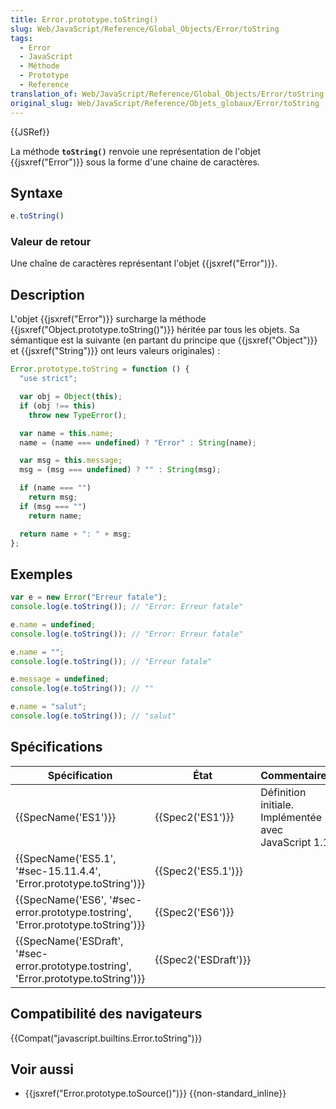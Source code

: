 ```yaml
---
title: Error.prototype.toString()
slug: Web/JavaScript/Reference/Global_Objects/Error/toString
tags:
  - Error
  - JavaScript
  - Méthode
  - Prototype
  - Reference
translation_of: Web/JavaScript/Reference/Global_Objects/Error/toString
original_slug: Web/JavaScript/Reference/Objets_globaux/Error/toString
---
```

{{JSRef}}

La méthode **`toString()`** renvoie une représentation de l'objet {{jsxref("Error")}} sous la forme d'une chaine de caractères.

## Syntaxe

```js
e.toString()
```

### Valeur de retour

Une chaîne de caractères représentant l'objet {{jsxref("Error")}}.

## Description

L'objet {{jsxref("Error")}} surcharge la méthode {{jsxref("Object.prototype.toString()")}} héritée par tous les objets. Sa sémantique est la suivante (en partant du principe que {{jsxref("Object")}} et {{jsxref("String")}} ont leurs valeurs originales) :

```js
Error.prototype.toString = function () {
  "use strict";

  var obj = Object(this);
  if (obj !== this)
    throw new TypeError();

  var name = this.name;
  name = (name === undefined) ? "Error" : String(name);

  var msg = this.message;
  msg = (msg === undefined) ? "" : String(msg);

  if (name === "")
    return msg;
  if (msg === "")
    return name;

  return name + ": " + msg;
};
```

## Exemples

```js
var e = new Error("Erreur fatale");
console.log(e.toString()); // "Error: Erreur fatale"

e.name = undefined;
console.log(e.toString()); // "Error: Erreur fatale"

e.name = "";
console.log(e.toString()); // "Erreur fatale"

e.message = undefined;
console.log(e.toString()); // ""

e.name = "salut";
console.log(e.toString()); // "salut"
```

## Spécifications

| Spécification                                                                                                    | État                         | Commentaires                                          |
| ---------------------------------------------------------------------------------------------------------------- | ---------------------------- | ----------------------------------------------------- |
| {{SpecName('ES1')}}                                                                                         | {{Spec2('ES1')}}         | Définition initiale. Implémentée avec JavaScript 1.1. |
| {{SpecName('ES5.1', '#sec-15.11.4.4', 'Error.prototype.toString')}}                         | {{Spec2('ES5.1')}}     |                                                       |
| {{SpecName('ES6', '#sec-error.prototype.tostring', 'Error.prototype.toString')}}     | {{Spec2('ES6')}}         |                                                       |
| {{SpecName('ESDraft', '#sec-error.prototype.tostring', 'Error.prototype.toString')}} | {{Spec2('ESDraft')}} |                                                       |

## Compatibilité des navigateurs

{{Compat("javascript.builtins.Error.toString")}}

## Voir aussi

- {{jsxref("Error.prototype.toSource()")}} {{non-standard_inline}}
